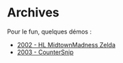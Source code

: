 Archives
========

Pour le fun, quelques démos :

* [2002 - HL MidtownMadness Zelda](http://archive-hl2-mm-zelda.herokuapp.com/)
* [2003 - CounterSnip](http://archive-countersnip.herokuapp.com/)
